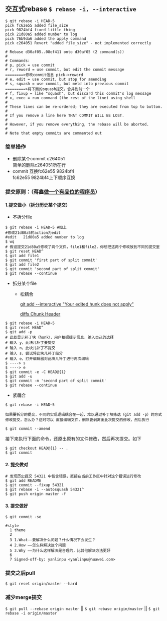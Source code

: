 ## 交互式rebase `$ rebase -i, --interactive`

```
$ git rebase -i HEAD~5
pick fc62e55 added file_size
pick 9824bf4 fixed little thing
pick 21d80a5 added number to log
pick 76b9da6 added the apply command
pick c264051 Revert "added file_size" - not implemented correctly

# Rebase d30af05..08ef411 onto d30af05 (2 command(s))
#
# Commands:
# p, pick = use commit
# r, reword = use commit, but edit the commit message                     ========>修改commit信息 pick->reword
# e, edit = use commit, but stop for amending
# s, squash = use commit, but meld into previous commit                   =========>将下面的squash提交，合并到前一个
# f, fixup = like "squash", but discard this commit's log message         
# x, exec = run command (the rest of the line) using shell
#
# These lines can be re-ordered; they are executed from top to bottom.
#
# If you remove a line here THAT COMMIT WILL BE LOST.
#
# However, if you remove everything, the rebase will be aborted.
#
# Note that empty commits are commented out
```

### 简单操作

- 删除某个commit c264051  
      简单的删除c264051所在行
- commit 互换fc62e55 9824bf4  
      fc62e55 9824bf4上下顺序互换



### 提交原则：（蒋鑫[做一个有品位的程序员](http://www.worldhello.net/2015/12/23/taste-of-a-programmer.html)）
#### 1.提交做小（拆分历史某个提交）  

- 不拆分file

```
$ git rebase -i HEAD~5 #如上
#修改21d80a5的action为edit
#edit   21d80a5 added number to log
$ wq
# 假设提交21d80a5修改了两个文件，file1和file2，你想把这两个修改放到不同的提交里
$ git reset HEAD^
$ git add file1
$ git commit 'first part of split commit'
$ git add file2
$ git commit 'second part of split commit'
$ git rebase --continue
```

- 拆分某个file

  - 松耦合
  
    [git add --interactive "Your edited hunk does not apply"](http://stackoverflow.com/questions/3268596/git-add-interactive-your-edited-hunk-does-not-apply)
    
    [diffs Chunk Header](https://www.git-tower.com/learn/git/ebook/cn/command-line/advanced-topics/diffs)

``` 
$ git rebase -i HEAD~5
$ git reset HEAD^
$ git add -p
# 此处显示补丁块（hunk），用户根据提示信息，输入自己的选择
# 输入 y，此块儿补丁要提交
# 输入 n，此块儿补丁不提交
# 输入 s，尝试将此块儿补丁细分
# 输入 e，打开编辑器对此块儿补丁进行再次编辑
$ ----> s
$ ----> e
$ git commit -e -C HEAD@{1}
$ git add -u
$ git commit -m 'second part of split commit'
$ git rebase --continue 
``` 
  - 紧耦合

```
$ git rebase -i HEAD~5
```

    如果要拆分的提交，不同的实现逻辑耦合在一起，难以通过补丁块拣选（git add -p）的方式修改提交，怎么办？这时可以 直接编辑文件，删除要剥离出此次提交的修改，然后执行
    
```
$ git commit --amend
```

接下来执行下面的命令，还原出原有的文件修改，然后再次提交。如下

```
$ git checkout HEAD@{1} -- .
$ git commit
``` 
   
#### 2.	提交做对

```
# 发现历史提交 54321 中包含错误，直接在当前工作区中针对这个错误进行修改
$ git add README
$ git commit --fixup 54321
$ git rebase -i --autosquash 54321^
$ git push origin master -f
```

#### 3. 提交做好

```
$ git commit -se

#style
  1 theme
  2 
  3 1.What——要解决什么问题？什么情况下会发生？  
  4 2.How ——怎么样解决这个问题  
  5 3.Why ——为什么这样解决是合理的，比其他解决方法更好 
  6 
  7 Signed-off-by: yanlinpu <yanlinpu@huawei.com>

```

### 提交之后pull

`$ git reset origin/master --hard`
### 减少merge提交

`$ git pull --rebase origin master` || `$ git rebase origin/master` || `$ git rebase -i origin/master`
